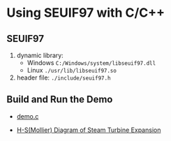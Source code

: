 # Using SEUIF97 with C/C++ 

## SEUIF97 

1. dynamic library: 
   * Windows `C:/Windows/system/libseuif97.dll`
   * Linux `./usr/lib/libseuif97.so`
2. header file: `./include/seuif97.h`

## Build and Run the Demo

* [demo.c](./demo.c)

* [H-S(Mollier) Diagram of Steam Turbine Expansion](./Turbine_H-S.cpp)
